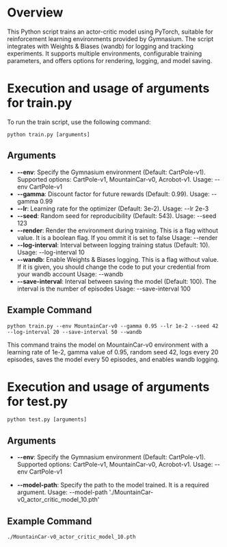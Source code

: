# Overview
This Python script trains an actor-critic model using PyTorch, suitable for reinforcement learning environments provided by Gymnasium. The script integrates with Weights & Biases (wandb) for logging and tracking experiments. It supports multiple environments, configurable training parameters, and offers options for rendering, logging, and model saving.

# Execution and usage of arguments for train.py

To run the train script, use the following command:

```
python train.py [arguments]
```

## Arguments

- **--env**: Specify the Gymnasium environment (Default: CartPole-v1). Supported options: CartPole-v1, MountainCar-v0, Acrobot-v1.
Usage: --env CartPole-v1
- **--gamma**: Discount factor for future rewards (Default: 0.99).
Usage: --gamma 0.99
- **--lr**: Learning rate for the optimizer (Default: 3e-2).
Usage: --lr 2e-3
- **--seed**: Random seed for reproducibility (Default: 543).
Usage: --seed 123
- **--render**: Render the environment during training. This is a flag without value. It is a boolean flag. If you ommit it is set to false
Usage: --render
- **--log-interval**: Interval between logging training status (Default: 10).
Usage: --log-interval 10
- **--wandb**: Enable Weights & Biases logging. This is a flag without value. If it is given, you should change the code to put your credential from your wandb account
Usage: --wandb
- **--save-interval**: Interval between saving the model (Default: 100). The interval is the number of episodes
Usage: --save-interval 100

## Example Command

```
python train.py --env MountainCar-v0 --gamma 0.95 --lr 1e-2 --seed 42 --log-interval 20 --save-interval 50 --wandb
```
This command trains the model on MountainCar-v0 environment with a learning rate of 1e-2, gamma value of 0.95, random seed 42, logs every 20 episodes, saves the model every 50 episodes, and enables wandb logging.


# Execution and usage of arguments for test.py

```
python test.py [arguments]
```

## Arguments

- **--env**: Specify the Gymnasium environment (Default: CartPole-v1). Supported options: CartPole-v1, MountainCar-v0, Acrobot-v1.
Usage: --env CartPole-v1

- **--model-path**: Specify the path to the model trained. It is a required argument.
Usage: --model-path './MountainCar-v0_actor_critic_model_10.pth'

## Example Command

```
./MountainCar-v0_actor_critic_model_10.pth
```
  
